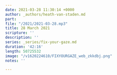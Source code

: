 ```yaml
---
date: 2021-03-28 11:30:14 +0000
author: _authors/heath-van-staden.md
part: 
file: "/2021/2021-03-28.mp3"
title: 28 March 2021
scripture: ''
description: ''
series: _series/fix-your-gaze.md
duration: '42:16'
length: 50725532
image: "/v1620224610/FIXYOURGAZE_web_zkkdbj.png"
notes: ''

---
```

